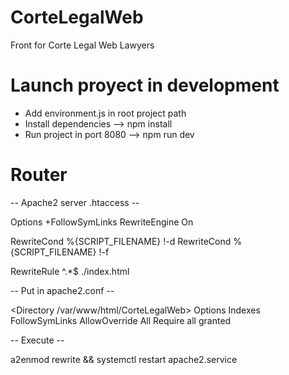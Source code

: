 # CorteLegalWeb
Front for Corte Legal Web Lawyers 

# Launch proyect in development
- Add environment.js in root project path
- Install dependencies --> npm install
- Run project in port 8080 --> npm run dev

# Router
-- Apache2 server .htaccess --

Options +FollowSymLinks
RewriteEngine On

RewriteCond %{SCRIPT_FILENAME} !-d
RewriteCond %{SCRIPT_FILENAME} !-f

RewriteRule ^.*$ ./index.html

-- Put in apache2.conf --

<Directory /var/www/html/CorteLegalWeb>
        Options Indexes FollowSymLinks
        AllowOverride All
        Require all granted
</Directory>

-- Execute --

a2enmod rewrite && systemctl restart apache2.service

